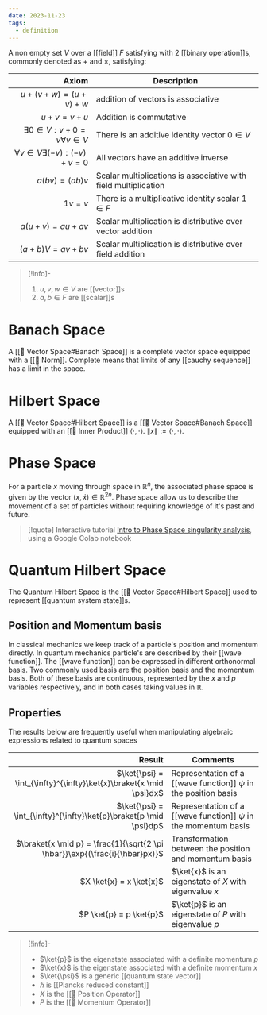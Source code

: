 ```yaml
---
date: 2023-11-23
tags:
  - definition
---
```

A non empty set $V$ over a [[field]] $F$ satisfying with 2 [[binary operation]]s, commonly denoted as $+$ and $\times$, satisfying:

| Axiom | Description |
| ---: | --- |
| $u+(v+w)=(u+v)+w$ | addition of vectors is associative |
| $u+v=v+u$ | Addition is commutative |
| $\exists 0 \in V : v+0 = v \forall v \in V$ | There is an additive identity vector $0 \in V$ |
| $\forall v \in V \exists (-v) : (-v)+v = 0$ | All vectors have an additive inverse |
| $a(bv) = (ab)v$ | Scalar multiplications is associative with field multiplication |
| $1v=v$ | There is a multiplicative identity scalar $1 \in F$ |
| $a(u+v) = au + av$ | Scalar multiplication is distributive over vector addition |
| $(a+b)V = av + bv$ | Scalar multiplication is distributive over field addition |

>[!info]-
> 1. $u,v,w \in V$ are [[vector]]s
> 2. $a,b \in F$ are [[scalar]]s


# Banach Space
A [[📘 Vector Space#Banach Space]] is a complete vector space equipped with a [[📘 Norm]]. Complete means that limits of any [[cauchy sequence]] has a limit in the space.

# Hilbert Space
A [[📘 Vector Space#Hilbert Space]] is a [[📘 Vector Space#Banach Space]] equipped with an [[📘 Inner Product]] $\langle \cdot , \cdot \rangle$. $\| x\| := \langle \cdot , \cdot \rangle$.

# Phase Space
For a particle $x$ moving through space in $\mathbb{R}^n$, the associated phase space is given by the vector $(x, \dot x) \in \mathbb{R}^{2n}$. Phase space allow us to describe the movement of a set of particles without requiring knowledge of it's past and future.

>[!quote] Interactive tutorial
> [Intro to Phase Space singularity analysis](https://colab.research.google.com/github/migueltorrescosta/tutor/blob/master/Phase_Planes.ipynb), using a Google Colab notebook
# Quantum Hilbert Space

The Quantum Hilbert Space is the [[📘 Vector Space#Hilbert Space]] used to represent [[quantum system state]]s.

## Position and Momentum basis

In classical mechanics we keep track of a particle's position and momentum directly. In quantum mechanics particle's are described by their [[wave function]]. The [[wave function]] can be expressed in different orthonormal basis. Two commonly used basis are the position basis and the momentum basis. Both of these basis are continuous, represented by the $x$ and $p$ variables respectively, and in both cases taking values in $\mathbb{R}$.

## Properties

The results below are frequently useful when manipulating algebraic expressions related to quantum spaces

| Result | Comments |
| ---: | --- |
| $\ket{\psi} = \int_{\infty}^{\infty}\ket{x}\braket{x \mid \psi}dx$ | Representation of a [[wave function]] $\psi$ in the position basis |
| $\ket{\psi} = \int_{\infty}^{\infty}\ket{p}\braket{p \mid \psi}dp$ | Representation of a [[wave function]] $\psi$ in the momentum basis |
| $\braket{x \mid p} = \frac{1}{\sqrt{2 \pi \hbar}}\exp{(\frac{i}{\hbar}px)}$ | Transformation between the position and momentum basis |
| $X \ket{x} = x \ket{x}$ | $\ket{x}$ is an eigenstate of $X$ with eigenvalue $x$ |
| $P \ket{p} = p \ket{p}$ | $\ket{p}$ is an eigenstate of $P$ with eigenvalue $p$ |


>[!info]-
> - $\ket{p}$ is the eigenstate associated with a definite momentum $p$
> - $\ket{x}$ is the eigenstate associated with a definite momentum $x$
> - $\ket{\psi}$ is a generic [[quantum state vector]]
> - $\hbar$ is [[Plancks reduced constant]]
> - $X$ is the [[📘 Position Operator]]
> - $P$ is the [[📘 Momentum Operator]]




